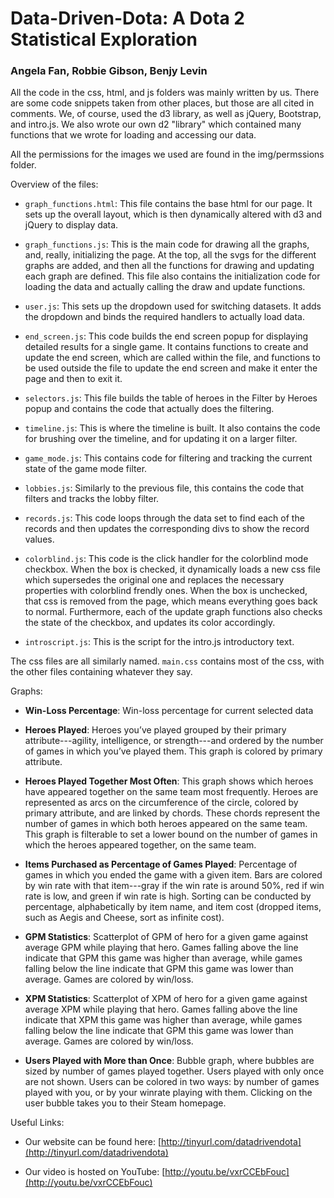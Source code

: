 Data-Driven-Dota: A Dota 2 Statistical Exploration
=====================

### Angela Fan, Robbie Gibson, Benjy Levin

All the code in the css, html, and js folders was mainly written by us.
There are some code snippets taken from other places, but those are all cited in comments.
We, of course, used the d3 library, as well as jQuery, Bootstrap, and intro.js.
We also wrote our own d2 "library" which contained many functions that we wrote for loading and accessing our data.

All the permissions for the images we used are found in the img/permssions folder.

Overview of the files:

* `graph_functions.html`:
This file contains the base html for our page.
It sets up the overall layout, which is then dynamically altered with d3 and jQuery to display data.

* `graph_functions.js`: 
This is the main code for drawing all the graphs, and, really, initializing the page.
At the top, all the svgs for the different graphs are added, and then all the functions for drawing and updating each graph are defined.
This file also contains the initialization code for loading the data and actually calling the draw and update functions.

* `user.js`:
This sets up the dropdown used for switching datasets.
It adds the dropdown and binds the required handlers to actually load data.

* `end_screen.js`: 
This code builds the end screen popup for displaying detailed results for a single game.
It contains functions to create and update the end screen, which are called within the file, and functions to be used outside the file to update the end screen and make it enter the page and then to exit it.

* `selectors.js`:
This file builds the table of heroes in the Filter by Heroes popup and contains the code that actually does the filtering.

* `timeline.js`:
This is where the timeline is built.
It also contains the code for brushing over the timeline, and for updating it on a larger filter.

* `game_mode.js`:
This contains code for filtering and tracking the current state of the game mode filter.

* `lobbies.js`:
Similarly to the previous file, this contains the code that filters and tracks the lobby filter.

* `records.js`:
This code loops through the data set to find each of the records and then updates the corresponding divs to show the record values.

* `colorblind.js`:
This code is the click handler for the colorblind mode checkbox.
When the box is checked, it dynamically loads a new css file which supersedes the original one and replaces the necessary properties with colorblind frendly ones.
When the box is unchecked, that css is removed from the page, which means everything goes back to normal.
Furthermore, each of the update graph functions also checks the state of the checkbox, and updates its color accordingly.

* `introscript.js`:
This is the script for the intro.js introductory text.

The css files are all similarly named.
`main.css` contains most of the css, with the other files containing whatever they say.

Graphs:

* **Win-Loss Percentage**:
Win-loss percentage for current selected data 

* **Heroes Played**: 
Heroes you’ve played grouped by their primary attribute---agility, intelligence, or strength---and ordered by the number of games in which you’ve played them.
This graph is colored by primary attribute. 

* **Heroes Played Together Most Often**: 
This graph shows which heroes have appeared together on the same team most frequently.
Heroes are represented as arcs on the circumference of the circle, colored by primary attribute, and are linked by chords.
These chords represent the number of games in which both heroes appeared on the same team.
This graph is filterable to set a lower bound on the number of games in which the heroes appeared together, on the same team. 

* **Items Purchased as Percentage of Games Played**: 
Percentage of games in which you ended the game with a given item. Bars are colored by win rate with that item---gray if the win rate is around 50%, red if win rate is low, and green if win rate is high.
Sorting can be conducted by percentage, alphabetically by item name, and item cost (dropped items, such as Aegis and Cheese, sort as infinite cost). 

* **GPM Statistics**:
Scatterplot of GPM of hero for a given game against average GPM while playing that hero.
Games falling above the line indicate that GPM this game was higher than average, while games falling below the line indicate that GPM this game was lower than average.
Games are colored by win/loss. 

* **XPM Statistics**: Scatterplot of XPM of hero for a given game against average XPM while playing that hero.
Games falling above the line indicate that XPM this game was higher than average, while games falling below the line indicate that GPM this game was lower than average.
Games are colored by win/loss. 

* **Users Played with More than Once**:
Bubble graph, where bubbles are sized by number of games played together.
Users played with only once are not shown.
Users can be colored in two ways: by number of games played with you, or by your winrate playing with them.
Clicking on the user bubble takes you to their Steam homepage. 

Useful Links: 

* Our website can be found here: [http://tinyurl.com/datadrivendota](http://tinyurl.com/datadrivendota)

* Our video is hosted on YouTube: [http://youtu.be/vxrCCEbFouc](http://youtu.be/vxrCCEbFouc)